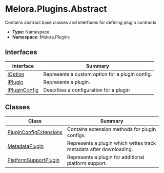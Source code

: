 ﻿---
dir:
  text: Abstract
  link: true
---



# Melora\.Plugins\.Abstract
Contains abstract base classes and interfaces for defining plugin contracts\.
- **Type:** Namespace
- **Namespace:** Melora.Plugins


## Interfaces
| Interface | Summary |
| --------- | ------- |
| [IOption](/Melora/plugin-api-reference/Melora.Plugins/Abstract/IOption.html) | Represents a custom option for a plugin config. |
| [IPlugin](/Melora/plugin-api-reference/Melora.Plugins/Abstract/IPlugin.html) | Represents a plugin. |
| [IPluginConfig](/Melora/plugin-api-reference/Melora.Plugins/Abstract/IPluginConfig.html) | Describes a configuration for a plugin |

## Classes
| Class | Summary |
| ----- | ------- |
| [PluginConfigExtensions](/Melora/plugin-api-reference/Melora.Plugins/Abstract/PluginConfigExtensions.html) | Contains extension methods for plugin configs. |
| [MetadataPlugin](/Melora/plugin-api-reference/Melora.Plugins/Abstract/MetadataPlugin.html) | Represents a plugin which writes track metadata after downloading. |
| [PlatformSupportPlugin](/Melora/plugin-api-reference/Melora.Plugins/Abstract/PlatformSupportPlugin.html) | Represents a plugin for additional platform support. |

